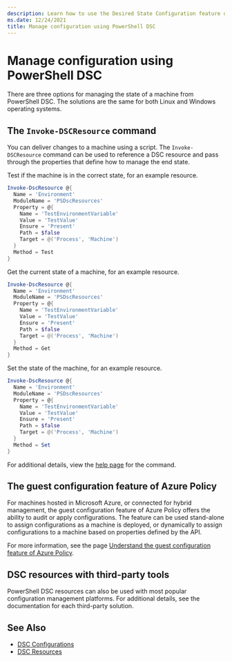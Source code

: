 ```yaml
---
description: Learn how to use the Desired State Configuration feature of PowerShell to manage the state of a machine as code.
ms.date: 12/24/2021
title: Manage configuration using PowerShell DSC
---
```


# Manage configuration using PowerShell DSC

There are three options for managing the state of a machine from PowerShell DSC.
The solutions are the same for both Linux and Windows operating systems.

## The `Invoke-DSCResource` command

You can deliver changes to a machine using a script. The `Invoke-DSCResource`
command can be used to reference a DSC resource and pass through the properties
that define how to manage the end state.

Test if the machine is in the correct state, for an example resource.

```powershell
Invoke-DscResource @{
  Name = 'Environment'
  ModuleName = 'PSDscResources'
  Property = @{
    Name = 'TestEnvironmentVariable'
    Value = 'TestValue'
    Ensure = 'Present'
    Path = $false
    Target = @('Process', 'Machine')
  }
  Method = Test
}
```

Get the current state of a machine, for an example resource.

```powershell
Invoke-DscResource @{
  Name = 'Environment'
  ModuleName = 'PSDscResources'
  Property = @{
    Name = 'TestEnvironmentVariable'
    Value = 'TestValue'
    Ensure = 'Present'
    Path = $false
    Target = @('Process', 'Machine')
  }
  Method = Get
}
```

Set the state of the machine, for an example resource.

```powershell
Invoke-DscResource @{
  Name = 'Environment'
  ModuleName = 'PSDscResources'
  Property = @{
    Name = 'TestEnvironmentVariable'
    Value = 'TestValue'
    Ensure = 'Present'
    Path = $false
    Target = @('Process', 'Machine')
  }
  Method = Set
}
```

For additional details, view the
[help page](../../../../powershell/module/psdesiredstateconfiguration/invoke-dscresource.md)
for the command.

## The guest configuration feature of Azure Policy

For machines hosted in Microsoft Azure, or connected for hybrid
management, the guest configuration feature of Azure Policy offers the ability
to audit or apply configurations. The feature can be used stand-alone to
assign configurations as a machine is deployed, or dynamically to assign
configurations to a machine based on properties defined by the API.

For more information, see the page
[Understand the guest configuration feature of Azure Policy](../../../../azure/governance/policy/concepts/guest-configuration.md).

## DSC resources with third-party tools

PowerShell DSC resources can also be used with most popular configuration management platforms. For additional details, see the documentation for each third-party solution.

## See Also

- [DSC Configurations](../concepts/configurations.md)
- [DSC Resources](../concepts/resources.md)
